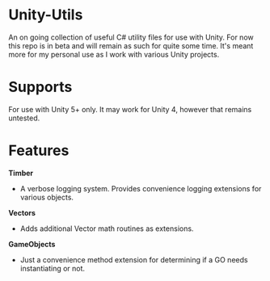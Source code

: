 # Unity-Utils
An on going collection of useful C# utility files for use with Unity. For now this repo is in beta and will remain as such for quite some time. It's meant more for my personal use as I work with various Unity projects.

# Supports
For use with Unity 5+ only.  It may work for Unity 4, however that remains untested.

# Features
**Timber**
- A verbose logging system. Provides convenience logging extensions for various objects.

**Vectors**
- Adds additional Vector math routines as extensions.

**GameObjects**
- Just a convenience method extension for determining if a GO needs instantiating or not.
